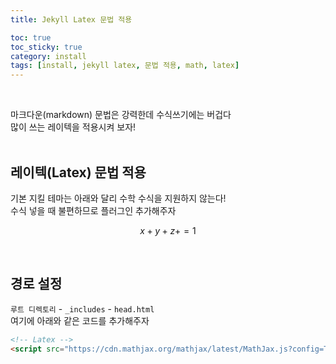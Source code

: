 ```yaml
---
title: Jekyll Latex 문법 적용

toc: true
toc_sticky: true
category: install
tags: [install, jekyll latex, 문법 적용, math, latex]
---
```


<br/>

마크다운(markdown) 문법은 강력한데 수식쓰기에는 버겁다<br/>
많이 쓰는 레이텍을 적용시켜 보자! <br/>
<br/>

## 레이텍(Latex) 문법 적용

기본 지킬 테마는 아래와 달리 수학 수식을 지원하지 않는다! <br/>
수식 넣을 때 불편하므로 플러그인 추가해주자

$$ x + y + z + = 1 $$

<br/>

## 경로 설정

`루트 디렉토리` - `_includes` - `head.html` <br/>
여기에 아래와 같은 코드를 추가해주자  <br/>

~~~html
<!-- Latex -->
<script src="https://cdn.mathjax.org/mathjax/latest/MathJax.js?config=TeX-AMS-MML_HTMLorMML" type="text/javascript"></script>
~~~

